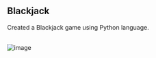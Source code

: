 <h2>Blackjack</h2>

Created a Blackjack game using Python language. 

<br/>

<img src="https://i.imgur.com/OlO6mRP.png" alt="image"/>
